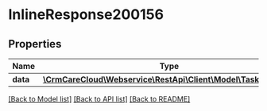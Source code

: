 # InlineResponse200156

## Properties
Name | Type | Description | Notes
------------ | ------------- | ------------- | -------------
**data** | [**\CrmCareCloud\Webservice\RestApi\Client\Model\TaskAssignee**](TaskAssignee.md) |  | [optional] 

[[Back to Model list]](../../README.md#documentation-for-models) [[Back to API list]](../../README.md#documentation-for-api-endpoints) [[Back to README]](../../README.md)

